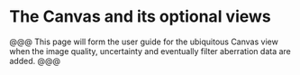 # The Canvas and its optional views

@@@
This page will form the user guide for the ubiquitous Canvas view
when the image quality, uncertainty and eventually filter aberration
data are added.
@@@
